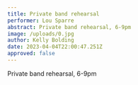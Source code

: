 ```yaml
---
title: Private band rehearsal
performer: Lou Sparre
abstract: Private band rehearsal, 6-9pm
image: /uploads/0.jpg
author: Kelly Bolding
date: 2023-04-04T22:00:47.251Z
approved: false
---
```

Private band rehearsal, 6-9pm